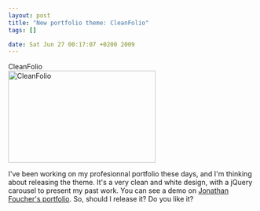 ```yaml
--- 
layout: post
title: "New portfolio theme: CleanFolio"
tags: []

date: Sat Jun 27 00:17:07 +0200 2009
---
```

<div class="image-with-caption aligncenter" style="width:300px"><div class="caption">CleanFolio</div><a href="http://cdn.jfoucher.com/uploads/2009/06/screenshot.png"><img class="size-medium wp-image-130" title="CleanFolio" src="http://cdn.jfoucher.com/uploads/2009/06/screenshot-300x187.png" alt="CleanFolio" width="300" height="187" /></a></div>

I've been working on my profesionnal portfolio these days, and I'm thinking about releasing the theme. It's a very clean and white design, with a jQuery carousel to present my past work. You can see a demo on <a href="http://jfoucher.fr">Jonathan Foucher's portfolio</a>. So, should I release it? Do you like it?
